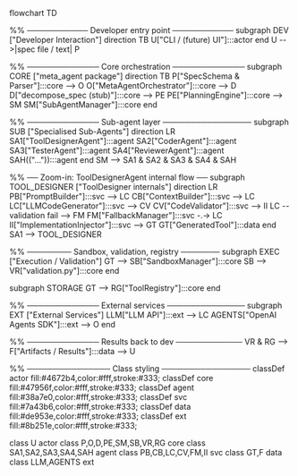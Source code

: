 flowchart TD

%% ─────────── Developer entry point ───────────
subgraph DEV ["Developer Interaction"]
  direction TB
  U["CLI / (future) UI"]:::actor
end
U -->|spec file / text| P

%% ───────────── Core orchestration ─────────────
subgraph CORE ["meta_agent package"]
  direction TB
  P["SpecSchema & Parser"]:::core --> O
  O["MetaAgentOrchestrator"]:::core --> D
  D["decompose_spec (stub)"]:::core --> PE
  PE["PlanningEngine"]:::core --> SM
  SM["SubAgentManager"]:::core
end

%% ───────────── Sub-agent layer ────────────────
subgraph SUB ["Specialised Sub-Agents"]
  direction LR
  SA1["ToolDesignerAgent"]:::agent
  SA2["CoderAgent"]:::agent
  SA3["TesterAgent"]:::agent
  SA4["ReviewerAgent"]:::agent
  SAH(("…")):::agent
end
SM --> SA1 & SA2 & SA3 & SA4 & SAH

%% ── Zoom-in: ToolDesignerAgent internal flow ──
subgraph TOOL_DESIGNER ["ToolDesigner internals"]
  direction LR
  PB["PromptBuilder"]:::svc --> LC
  CB["ContextBuilder"]:::svc --> LC
  LC["LLMCodeGenerator"]:::svc --> CV
  CV["CodeValidator"]:::svc --> II
  LC -- validation fail --> FM
  FM["FallbackManager"]:::svc -.-> LC
  II["ImplementationInjector"]:::svc --> GT
  GT["GeneratedTool"]:::data
end
SA1 --> TOOL_DESIGNER

%% ──────── Sandbox, validation, registry ───────
subgraph EXEC ["Execution / Validation"]
  GT --> SB["SandboxManager"]:::core
  SB --> VR["validation.py"]:::core
end

subgraph STORAGE
  GT --> RG["ToolRegistry"]:::core
end

%% ───────────── External services ──────────────
subgraph EXT ["External Services"]
  LLM["LLM API"]:::ext --> LC
  AGENTS["OpenAI Agents SDK"]:::ext --> O
end

%% ───────────── Results back to dev ────────────
VR & RG --> F["Artifacts / Results"]:::data --> U

%% ─────────────── Class styling ────────────────
classDef actor fill:#4672b4,color:#fff,stroke:#333;
classDef core  fill:#47956f,color:#fff,stroke:#333;
classDef agent fill:#38a7e0,color:#fff,stroke:#333;
classDef svc   fill:#7a43b6,color:#fff,stroke:#333;
classDef data  fill:#de953e,color:#fff,stroke:#333;
classDef ext   fill:#8b251e,color:#fff,stroke:#333;

class U actor
class P,O,D,PE,SM,SB,VR,RG core
class SA1,SA2,SA3,SA4,SAH agent
class PB,CB,LC,CV,FM,II svc
class GT,F data
class LLM,AGENTS ext
